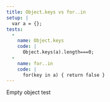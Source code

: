 ```yaml
---
title: Object.keys vs for..in
setup: |
  var a = {};
tests:
  -
    name: Object.keys
    code: |
      Object.keys(a).length===0;
  -
    name: for..in
    code: |
      for(key in a) { return false }
---
```

Empty object test
